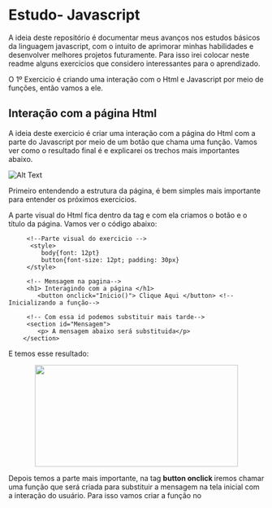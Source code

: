# Estudo- Javascript

A ideia deste repositório é documentar meus avanços nos estudos básicos da linguagem javascript, com o intuito de aprimorar minhas habilidades e desenvolver melhores projetos futuramente. Para isso irei colocar neste readme alguns exercicios que considero interessantes para o aprendizado. 

O 1º Exercicio é criando uma interação com o Html e Javascript por meio de funções, então vamos a ele.

## Interação com a página Html

A ideia deste exercicio é criar uma interação com a página do Html com a parte do Javascript por meio de um botão que chama uma função. Vamos ver como o resultado final é e explicarei os trechos mais importantes abaixo.

![Alt Text](https://user-images.githubusercontent.com/62472486/151851572-e5d1ee70-3189-4812-bfa9-2e84cc3f9210.gif)

Primeiro entendendo a estrutura da página, é bem simples mais importante para entender os próximos exercicios. 

A parte visual do Html fica dentro da tag <body> e com ela criamos o botão e o título da página. Vamos ver o código abaixo:
   
         <!--Parte visual do exercicio -->
          <style>
             body{font: 12pt}
             button{font-size: 12pt; padding: 30px} 
         </style>
   
         <!-- Mensagem na pagina-->
         <h1> Interagindo com a página </h1>
            <button onclick="Inicio()"> Clique Aqui </button> <!-- Inicializando a função-->
   
         <!-- Com essa id podemos substituir mais tarde-->
         <section id="Mensagem">
            <p> A mensagem abaixo será substituida</p>
        </section>
  
  E temos esse resultado:
   
   
   
  <p align="center">
  <img width="400" height="200" src= "https://user-images.githubusercontent.com/62472486/151853036-bee2406a-327a-4227-8f57-f5ae070aedaa.png">
  </p>
   
   Depois temos a parte mais importante, na tag <b> button onclick </b> iremos chamar uma função que será criada para substituir a mensagem na tela inicial com    a interação do usuário.  Para isso vamos criar a função no <script>, onde a parte lógica entra, como no código abaixo:
   
    <script>
        function Inicio(){
            let nome = window.prompt("Qual seu nome"); // Recebe o nome da variável
            let res = window.document.getElementById("Mensagem") //Pegando o id  mensagem para editar 
            res.innerHTML = `<p> Ola, ${nome}. Bem vindo a pagina!` //Substituindo a mensagem pela variavel nome
            }
    </script>
   
   Então temos 3 coisas importantes:
   
   1º Temos a variável <b> let nome </b> que irá receber a resposta do usuário. <br>
   2º O <b> getElementById </b> que pega o Id(Mensagem) que foi criado e a modifica com uma nova mensagem. <br>
   3º Finalizar temos o <b> res.innerHtml </b >que substituiu a mensagem do Id para a nova mensagem com o nome do usuário.
   
   ## Criando uma Tabuada em Javascript e Html
   
   O próximo código em javascript que considero interessante é a tabuada. Nele podemos treinar a integração com o Html e Javacript além de utilizar a estrutura    for para realizar o cálculo.
   
   Vamos ver como fica o resultado final e explicar o código a seguir:
   
     
   ![tabuada](https://user-images.githubusercontent.com/62472486/164797410-49b90f10-e295-406d-9e93-87ee5177847d.gif)
   
   A criação é bem simples, só precisamos de um texto, um input e um botão para chamar a função que realiza o cálculo:
   
      <h1>Tabuada de qualquer número: </h1>
           <input id="numero" type="number"> 
           <button onclick="tabuada()">Exibir</button>
           <button onclick="limpar()">Limpar</button>
      <p>Tabuada:</p>

       <section id="resultado" style='display:inline'>
           <p> O resultado aparecerá aqui </p>
       </section>

   Na parte do scritp é só utilizar o for para realizar o cálculo dos números de 1 a 10, ou qualquer outro intervalo que escolher.
   
         <script>
              function tabuada(){
                  //transforma o valor no input em um inteiro e depois atribui o valor na variavel num
                  let num = parseInt(document.getElementById("numero").value);

                  // Pega o id resultado para ser mostrada na tela          
                  let resultado = document.getElementById("resultado");
                  let tabuada = ""; // tabuada é vazia pois irá receber os resultados
                   
                  // realiza o cálculo multiplicando o valor de 1 a 10, sendo i++ a iteração de i somando de 1 a 1 
                  for( let i=1; i<=10; i++){
                      tabuada += num+ " X " +i+ "=" + // A estrutura do código que aparece na tela
                       num*i+ "<br>"; // logica do calculo
                       resultado.innerHTML = tabuada; // pega o id resultado para mostrar na tela
                  }
              }

              function limpar(){document.getElementById("numero").value = "";} // limpa o input
        </script>
            

## Calculando a idade de votar com if and else
            

         
   

   
   
   
   
   





